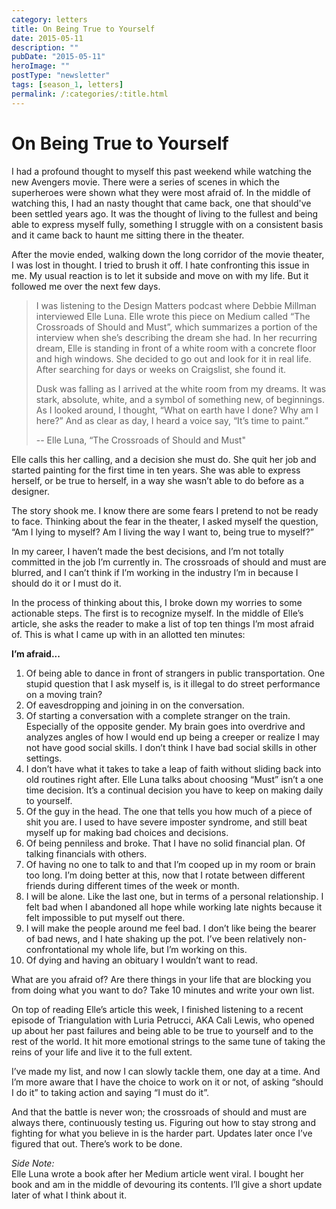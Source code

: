 ```yaml
---
category: letters
title: On Being True to Yourself
date: 2015-05-11
description: ""
pubDate: "2015-05-11"
heroImage: ""
postType: "newsletter"
tags: [season_1, letters]
permalink: /:categories/:title.html
---
```


# On Being True to Yourself

I had a profound thought to myself this past weekend while watching the new Avengers movie. There were a series of scenes in which the superheroes were shown what they were most afraid of. In the middle of watching this, I had an nasty thought that came back, one that should've been settled years ago. It was the thought of living to the fullest and being able to express myself fully, something I struggle with on a consistent basis and it came back to haunt me sitting there in the theater.

After the movie ended, walking down the long corridor of the movie theater, I was lost in thought. I tried to brush it off. I hate confronting this issue in me. My usual reaction is to let it subside and move on with my life. But it followed me over the next few days.

> I was listening to the Design Matters podcast where Debbie Millman interviewed Elle Luna. Elle  wrote this piece on Medium called “The Crossroads of Should and Must”, which summarizes a portion of the interview when she’s describing the dream she had. In her recurring dream, Elle is standing in front of a white room with a concrete floor and high windows. She decided to go out and look for it in real life. After searching for days or weeks on Craigslist, she found it.
>
> Dusk was falling as I arrived at the white room from my dreams. It was stark, absolute, white, and a symbol of something new, of beginnings. As I looked around, I thought, “What on earth have I done? Why am I here?” And as clear as day, I heard a voice say, “It’s time to paint.”
>
> -- Elle Luna, “The Crossroads of Should and Must"

Elle calls this her calling, and a decision she must do. She quit her job and started painting for the first time in ten years. She was able to express herself, or be true to herself, in a way she wasn’t able to do before as a designer.

The story shook me. I know there are some fears I pretend to not be ready to face. Thinking about the fear in the theater, I asked myself the question, “Am I lying to myself? Am I living the way I want to, being true to myself?”

In my career, I haven’t made the best decisions, and I’m not totally committed in the job I’m currently in. The crossroads of should and must are blurred, and I can’t think if I’m working in the industry I’m in because I should do it or I must do it.

In the process of thinking about this, I broke down my worries to some actionable steps. The first is to recognize myself. In the middle of Elle’s article, she asks the reader to make a list of top ten things I’m most afraid of. This is what I came up with in an allotted ten minutes:

**I’m afraid...**

1. Of being able to dance in front of strangers in public transportation. One stupid question that I ask myself is, is it illegal to do street performance on a moving train?
1. Of eavesdropping and joining in on the conversation.
1. Of starting a conversation with a complete stranger on the train. Especially of the opposite gender. My brain goes into overdrive and analyzes angles of how I would end up being a creeper or realize I may not have good social skills. I don’t think I have bad social skills in other settings.
1. I don’t have what it takes to take a leap of faith without sliding back into old routines right after. Elle Luna talks about choosing “Must” isn’t a one time decision. It’s a continual decision you have to keep on making daily to yourself.
1. Of the guy in the head. The one that tells you how much of a piece of shit you are. I used to have severe imposter syndrome, and still beat myself up for making bad choices and decisions.
1. Of being penniless and broke. That I have no solid financial plan. Of talking financials with others.
1. Of having no one to talk to and that I’m cooped up in my room or brain too long. I’m doing better at this, now that I rotate between different friends during different times of the week or month.
1. I will be alone. Like the last one, but in terms of a personal relationship. I felt bad when I abandoned all hope while working late nights because it felt impossible to put myself out there.
1. I will make the people around me feel bad. I don’t like being the bearer of bad news, and I hate shaking up the pot. I’ve been relatively non-confrontational my whole life, but I’m working on this.
1. Of dying and having an obituary I wouldn’t want to read.

What are you afraid of? Are there things in your life that are blocking you from doing what you want to do? Take 10 minutes and write your own list.

On top of reading Elle’s article this week, I finished listening to a recent episode of Triangulation with Luria Petrucci, AKA Cali Lewis, who opened up about her past failures and being able to be true to yourself and to the rest of the world. It hit more emotional strings to the same tune of taking the reins of your life and live it to the full extent.

I’ve made my list, and now I can slowly tackle them, one day at a time. And I’m more aware that I have the choice to work on it or not, of asking “should I do it” to taking action and saying “I must do it”.

And that the battle is never won; the crossroads of should and must are always there, continuously testing us. Figuring out how to stay strong and fighting for what you believe in is the harder part. Updates later once I’ve figured that out. There’s work to be done.

*Side Note:*  
Elle Luna wrote a book after her Medium article went viral. I bought her book and am in the middle of devouring its contents. I’ll give a short update later of what I think about it.
